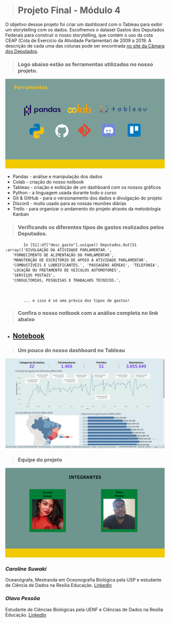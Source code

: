># **Projeto Final - Módulo 4**                    

O objetivo dessse projeto foi criar um dashboard com o Tableau para exibir um storytelling com os dados. Escolhemos o dataset  Gastos dos Deputados Federais para construir o nosso storytelling, que contém o uso da cota CEAP (Cota de Exercício da Atividade Parlamentar) de 2009 a 2019.  A descrição de cada uma das colunas pode ser encontrada [no site da Câmara dos Deputados](https://www2.camara.leg.br/transparencia/cota-para-exercicio-da-atividade-parlamentar/explicacoes-sobre-o-formato-dos-arquivos-xml). 
>  ### **Logo abaixo estão as ferramentas utilizadas no nosso projeto.**

![](ferramentas.png) 

* Pandas - análise e manipulação dos dados 
* Colab - criação do nosso notbook
* Tableau - criação e exibição de um dashboard com os nossos gráficos
* Python - a linguagem usada durante todo o curso
* Git & GitHub - para o versionamento dos dados e divulgação do projeto
* Discord - muito usado para as nossas reuniões diárias 
* Trello - para organizar o andamento do projeto através da metodologia Kanban 



> ### **Verificando os diferentes tipos de gastos realizados pelos Deputados.**

            In [51]:df["desc_gasto"].unique() Deputados.Out[51 :array(['DIVULGAÇÃO DA ATIVIDADE PARLAMENTAR.',
       'FORNECIMENTO DE ALIMENTAÇÃO DO PARLAMENTAR',
       'MANUTENÇÃO DE ESCRITÓRIO DE APOIO À ATIVIDADE PARLAMENTAR',
       'COMBUSTÍVEIS E LUBRIFICANTES.', 'PASSAGENS AÉREAS', 'TELEFONIA',
       'LOCAÇÃO OU FRETAMENTO DE VEÍCULOS AUTOMOTORES',
       'SERVIÇOS POSTAIS',
       'CONSULTORIAS, PESQUISAS E TRABALHOS TÉCNICOS.',
       


            ... e isso é só uma prévia dos tipos de gastos!
> ### **Confira o nosso notbook com a análise completa no link abaixo**

* ## **[Notebook](https://github.com/csuwaki/projetofinalmodulo4/blob/main/notebook/cotaparlamentar.ipynb)**

> ### **Um pouco do nosso dashboard no Tableau**
![](Tableau_image.jpeg)

> ### **Equipe do projeto** 

![](equipe.png) 

### ***Caroline Suwaki*** 
 Oceanógrafa, Mestranda em Oceonografia Biológica pela USP e estudante de Ciência de Dados na Resilia Educação. 
[LinkedIn](https://www.linkedin.com/in/csuwaki/)

### ***Olavo Pessôa*** 
 Estudante de Ciências Biológicas pela UENF e Ciências de Dados na Resilia Educação.
 [LinkedIn](https://www.linkedin.com/in/olavo-pess%C3%B4a/)

